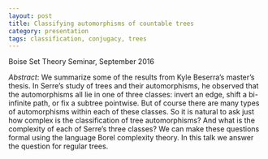 ```yaml
---
layout: post
title: Classifying automorphisms of countable trees
category: presentation
tags: classification, conjugacy, trees
---
```

Boise Set Theory Seminar, September 2016<!--more-->

*Abstract*: We summarize some of the results from Kyle Beserra’s master’s thesis. In Serre’s study of trees and their automorphisms, he observed that the automorphisms all lie in one of three classes: invert an edge, shift a bi-infinite path, or fix a subtree pointwise. But of course there are many types of automorphisms within each of these classes. So it is natural to ask just how complex is the classification of tree automorphisms? And what is the complexity of each of Serre’s three classes? We can make these questions formal using the language Borel complexity theory. In this talk we answer the question for regular trees.
